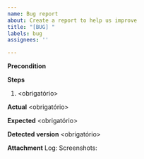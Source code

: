 ```yaml
---
name: Bug report
about: Create a report to help us improve
title: "[BUG] "
labels: bug
assignees: ''

---
```


**Precondition**
<opcional>

**Steps**
1. <obrigatório>

**Actual**
<obrigatório>

**Expected**
<obrigatório>

**Detected version**
<obrigatório>

**Attachment**
Log: <anexar>
Screenshots: <anexar>
